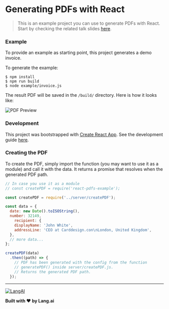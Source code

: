 # Generating PDFs with React

> This is an example project you can use to generate PDFs with React.
> Start by checking the related talk slides [here](http://bit.ly/react-emails-pdf).


### Example

To provide an example as starting point, this project generates a demo invoice.

To generate the example:

```
$ npm install
$ npm run build
$ node example/invoice.js
```

The result PDF will be saved in the `/build/` directory. Here is how it looks like:

![PDF Preview](https://s3-eu-west-1.amazonaws.com/langai-public/github/invoice.png)


### Development

This project was bootstrapped with [Create React App][react-create-app].
 See the development guide [here][react-create-app-guide].


### Creating the PDF

To create the PDF, simply import the function (you may want to use it as a module) and call it with the
data. It returns a promise that resolves when the generated PDF path.

```js
// In case you use it as a module
// const createPDF = require('react-pdfs-example');

const createPDF = require('../server/createPDF');

const data = { 
  date: new Date().toISOString(),
  number: 32149,
    recipient: {
    displayName: 'John White',
    addressLine: 'CEO at Carddesign.con\nLondon, United Kingdom',
  },
  // more data...
};

createPDF(data)
  .then((path) => {
    // PDF has been generated with the config from the function
    // generatePDF() inside server/createPDF.js.
    // Returns the generated PDF path.
  });
```

- - - - - - - - - -

[![LangAI](https://s3-eu-west-1.amazonaws.com/langai-public/github/logo-small.png)][langai]

**Built with ❤️ by Lang.ai**

 [langai]: https://lang.ai/
 [react-create-app]: https://github.com/facebookincubator/create-react-app
 [react-create-app-guide]: https://github.com/facebookincubator/create-react-app/blob/master/packages/react-scripts/template/README.md

